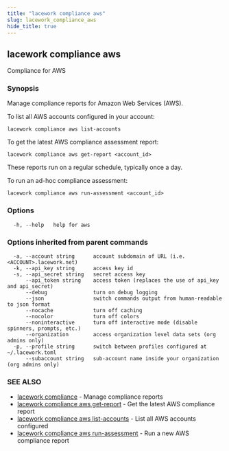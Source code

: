 ```yaml
---
title: "lacework compliance aws"
slug: lacework_compliance_aws
hide_title: true
---
```


## lacework compliance aws

Compliance for AWS

### Synopsis

Manage compliance reports for Amazon Web Services (AWS).

To list all AWS accounts configured in your account:

    lacework compliance aws list-accounts

To get the latest AWS compliance assessment report:

    lacework compliance aws get-report <account_id>

These reports run on a regular schedule, typically once a day.

To run an ad-hoc compliance assessment:

    lacework compliance aws run-assessment <account_id>


### Options

```
  -h, --help   help for aws
```

### Options inherited from parent commands

```
  -a, --account string      account subdomain of URL (i.e. <ACCOUNT>.lacework.net)
  -k, --api_key string      access key id
  -s, --api_secret string   secret access key
      --api_token string    access token (replaces the use of api_key and api_secret)
      --debug               turn on debug logging
      --json                switch commands output from human-readable to json format
      --nocache             turn off caching
      --nocolor             turn off colors
      --noninteractive      turn off interactive mode (disable spinners, prompts, etc.)
      --organization        access organization level data sets (org admins only)
  -p, --profile string      switch between profiles configured at ~/.lacework.toml
      --subaccount string   sub-account name inside your organization (org admins only)
```

### SEE ALSO

* [lacework compliance](lacework_compliance.md)	 - Manage compliance reports
* [lacework compliance aws get-report](lacework_compliance_aws_get-report.md)	 - Get the latest AWS compliance report
* [lacework compliance aws list-accounts](lacework_compliance_aws_list-accounts.md)	 - List all AWS accounts configured
* [lacework compliance aws run-assessment](lacework_compliance_aws_run-assessment.md)	 - Run a new AWS compliance report

